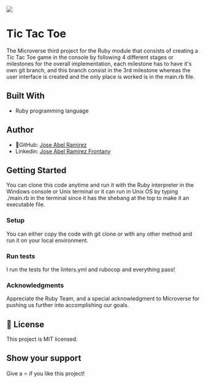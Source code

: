 ![](https://img.shields.io/badge/Microverse-blueviolet)


# Tic Tac Toe

The Microverse third project for the Ruby module that consists of creating a Tic Tac Toe game in the console by following 4 different stages or milestones for the overall implementation, each milestone has to have it's own git branch, and this branch consist in the 3rd milestone whereas the user interface is created and the only place is worked is in the main.rb file.

## Built With
- Ruby programming language


## Author

- 👤GitHub: [Jose Abel Ramirez](https://github.com/jose-Abel)
- Linkedin: [Jose Abel Ramirez Frontany](https://www.linkedin.com/in/jose-abel-ramirez-frontany-7674a842/)

## Getting Started
You can clone this code anytime and run it with the Ruby interpreter in the Windows console or Unix terminal or it can run in Unix OS by typing ./main.rb in the terminal since it has the shebang at the top to make it an executable file.


### Setup
You can either copy the code with git clone or with any other method and run it on your local environment.


### Run tests
I run the tests for the linters.yml and rubocop and everything pass!


### Acknowledgments
Appreciate the Ruby Team, and a special acknowledgment to Microverse for pushing us further into accomplishing our goals.


## 📝 License
This project is MIT licensed.


## Show your support
Give a ⭐️ if you like this project!